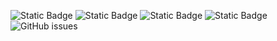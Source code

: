 ![Static Badge](https://img.shields.io/badge/blacklists-60-000000) ![Static Badge](https://img.shields.io/badge/blacklisted-2864039-cc0000) ![Static Badge](https://img.shields.io/badge/whitelisted-2244-00CC00) ![Static Badge](https://img.shields.io/badge/streaming_blacklist-28107-000000) ![GitHub issues](https://img.shields.io/github/issues/fabriziosalmi/blacklists)
